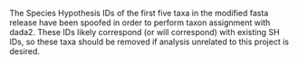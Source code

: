 The Species Hypothesis IDs of the first five taxa in the modified fasta release have been spoofed
in order to perform taxon assignment with dada2. These IDs likely correspond (or will correspond)
with existing SH IDs, so these taxa should be removed if analysis unrelated to this project is desired.

